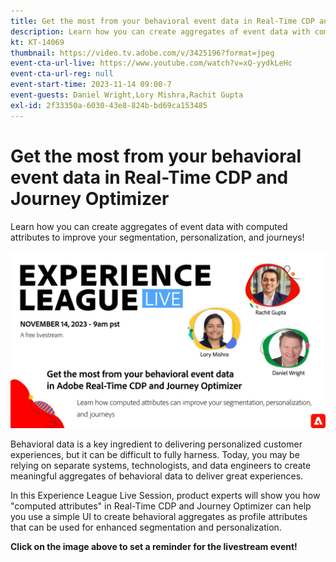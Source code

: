 ```yaml
---
title: Get the most from your behavioral event data in Real-Time CDP and Journey Optimizer
description: Learn how you can create aggregates of event data with computed attributes to improve your segmentation, personalization, and journeys!
kt: KT-14069
thumbnail: https://video.tv.adobe.com/v/3425196?format=jpeg
event-cta-url-live: https://www.youtube.com/watch?v=xQ-yydkLeHc
event-cta-url-reg: null
event-start-time: 2023-11-14 09:00-7
event-guests: Daniel Wright,Lory Mishra,Rachit Gupta
exl-id: 2f33350a-6030-43e8-824b-bd69ca153485
---
```

# Get the most from your behavioral event data in Real-Time CDP and Journey Optimizer

Learn how you can create aggregates of event data with computed attributes to improve your segmentation, personalization, and journeys!

[![ExL LIVE Sept 22 2023](assets/Nov14_2023_exl_live_WebBanner.jpg)](https://www.youtube.com/watch?v=xQ-yydkLeHc)

Behavioral data is a key ingredient to delivering personalized customer experiences, but it can be difficult to fully harness. Today, you may be relying on separate systems, technologists, and data engineers to create meaningful aggregates of behavioral data to deliver great experiences.

In this Experience League Live Session, product experts will show you how "computed attributes" in Real-Time CDP and Journey Optimizer can help you use a simple UI to create behavioral aggregates as profile attributes that can be used for enhanced segmentation and personalization.


**Click on the image above to set a reminder for the livestream event!**
